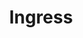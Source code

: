 ---
docType: "Chapter"
title: "Ingress"
description: "External access management"
lectures: 2
courseTitle: "Ingress"
themeColor: "#00B39F"
weight: 1
cardImage: ""
toc:
  [
    "learn",
    "practice"
  ]
---